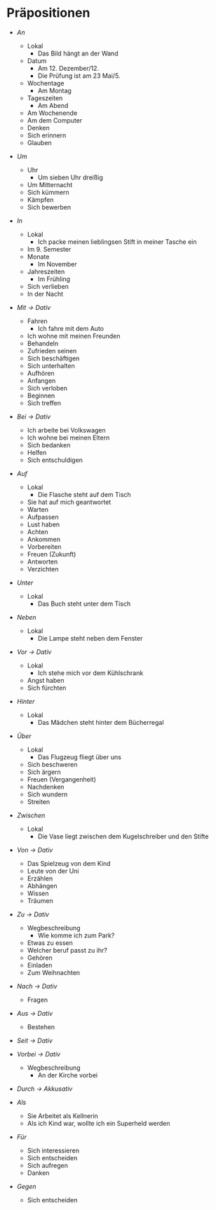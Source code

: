 # Präpositionen

- _An_
	- Lokal
		- Das Bild hängt an der Wand
	- Datum
		- Am 12. Dezember/12.
		- Die Prüfung ist am 23 Mai/5.
	- Wochentage
		- Am Montag
	- Tageszeiten
		- Am Abend
	- Am Wochenende
	- Am dem Computer
	- Denken
	- Sich erinnern
	- Glauben

- _Um_
	- Uhr
		- Um sieben Uhr dreißig
	- Um Mitternacht
	- Sich kümmern
	- Kämpfen
	- Sich bewerben

- _In_
	- Lokal
		- Ich packe meinen lieblingsen Stift in meiner Tasche ein
	- Im 9. Semester
	- Monate
		- Im November
	- Jahreszeiten
		- Im Frühling
	- Sich verlieben
	- In der Nacht

- _Mit -> Dativ_
	- Fahren
		- Ich fahre mit dem Auto
	- Ich wohne mit meinen Freunden
	- Behandeln
	- Zufrieden seinen
	- Sich beschäftigen
	- Sich unterhalten
	- Aufhören
	- Anfangen
	- Sich verloben
	- Beginnen
	- Sich treffen

- _Bei -> Dativ_
	- Ich arbeite bei Volkswagen
	- Ich wohne bei meinen Eltern
	- Sich bedanken
	- Helfen
	- Sich entschuldigen

- _Auf_
	- Lokal
		- Die Flasche steht auf dem Tisch
	- Sie hat auf mich geantwortet
	- Warten
	- Aufpassen
	- Lust haben
	- Achten
	- Ankommen
	- Vorbereiten
	- Freuen (Zukunft)
	- Antworten
	- Verzichten

- _Unter_
	- Lokal
		- Das Buch steht unter dem Tisch

- _Neben_
	- Lokal
		- Die Lampe steht neben dem Fenster

- _Vor -> Dativ_
	- Lokal
		- Ich stehe mich vor dem Kühlschrank
	- Angst haben
	- Sich fürchten

- _Hinter_
	- Lokal
		- Das Mädchen steht hinter dem Bücherregal

- _Über_
	- Lokal
		- Das Flugzeug fliegt über uns
	- Sich beschweren
	- Sich ärgern
	- Freuen (Vergangenheit)
	- Nachdenken
	- Sich wundern
	- Streiten

- _Zwischen_
	- Lokal
		- Die Vase liegt zwischen dem Kugelschreiber und den Stifte

- _Von -> Dativ_
	- Das Spielzeug von dem Kind
	- Leute von der Uni
	- Erzählen
	- Abhängen
	- Wissen
	- Träumen

- _Zu -> Dativ_
	- Wegbeschreibung
		- Wie komme ich zum Park?
	- Etwas zu essen
	- Welcher beruf passt zu ihr?
	- Gehören
	- Einladen
	- Zum Weihnachten

- _Nach -> Dativ_
	- Fragen

- _Aus -> Dativ_
	- Bestehen

- _Seit -> Dativ_

- _Vorbei -> Dativ_
	- Wegbeschreibung
		- An der Kirche vorbei

- _Durch -> Akkusativ_

- _Als_
	- Sie Arbeitet als Kellnerin
	- Als ich Kind war, wollte ich ein Superheld werden

- _Für_
	- Sich interessieren
	- Sich entscheiden
	- Sich aufregen
	- Danken

- _Gegen_
	- Sich entscheiden


